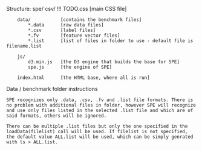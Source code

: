 Structure:
	spe/
		csv/
!!!			TODO.css 	[main CSS file]

		data/			[contains the benchmark files]
			*.data		[raw data files]
			*.csv		[label files]
			*.fv		[feature vector files]
			*.list		[list of files in folder to use - default file is filename.list

		js/
			d3.min.js	[the D3 engine that builds the base for SPE]
			spe.js		[the engine of SPE]

		index.html		[the HTML base, where all is run]

Data / benchmark folder instructions
	
	SPE recognizes only .data, .csv, .fv and .list file formats. There is no problem with additional files in folder, however SPE will recognize and use only files listed in the selected .list file and which are of said formats, others will be ignored.

	There can be multiple .list files but only the one specified in the loadData(filelist) call will be used. If filelist is not specified, the default value ALL.list will be used, which can be simply genrated with ls > ALL.list.